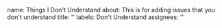 
name: Things I Don't Understand
about: This is for adding issues that you don't understand
title: ''
labels: Don't Understand
assignees: ''

